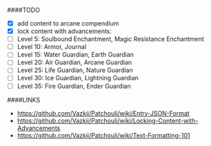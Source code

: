 ####TODO
-[x] add content to arcane compendium
-[x] lock content with advancements:
-[ ] Level 5: Soulbound Enchantment, Magic Resistance Enchantment
-[ ] Level 10: Armor, Journal
-[ ] Level 15: Water Guardian, Earth Guardian
-[ ] Level 20: Air Guardian, Arcane Guardian
-[ ] Level 25: Life Guardian, Nature Guardian
-[ ] Level 30: Ice Guardian, Lightning Guardian
-[ ] Level 35: Fire Guardian, Ender Guardian

####LINKS
- https://github.com/Vazkii/Patchouli/wiki/Entry-JSON-Format
- https://github.com/Vazkii/Patchouli/wiki/Locking-Content-with-Advancements
- https://github.com/Vazkii/Patchouli/wiki/Text-Formatting-101
